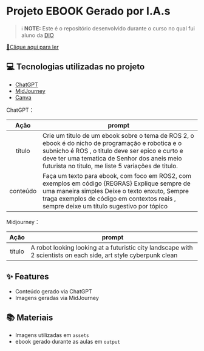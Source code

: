 # Projeto EBOOK Gerado por I.A.s

 > ℹ️ **NOTE:** Este é o repositório desenvolvido durante o curso no qual fui aluno da [DIO](https://dio.me)

<a href="" title="View PDF now"> 📕Clique aqui para ler</a>

## 💻 Tecnologias utilizadas no projeto

- [ChatGPT](https://chat.openai.com/) 
- [MidJourney](https://www.midjourney.com/app/)
- [Canva](https://www.canva.com)


ChatGPT：

|   Ação   | prompt                                                                                                                                                                                                                                                                         |
| :------: | ------------------------------------------------------------------------------------------------------------------------------------------------------------------------------------------------------------------------------------------------------------------------------ |
|  título  | Crie um titulo de um ebook sobre o tema de ROS 2, o ebook é do nicho de programação e robotica e o subnicho  é ROS , o titulo deve ser epico e curto e deve ter uma tematica de Senhor dos aneis meio futurista no titulo, me liste 5 variações de titulo.                     |
| conteúdo |Faça um texto para ebook, com foco em ROS2, com exemplos em código {REGRAS} Explique sempre de uma maneira simples Deixe o texto enxuto, Sempre traga exemplos de código em contextos reais , sempre deixe um título sugestivo por tópico|

Midjourney：

|  Ação  | prompt                                                                                 |
| :----: | -------------------------------------------------------------------------------------- |
| título | A robot looking looking at a futuristic city landscape with 2 scientists on each side, art style cyberpunk clean |

## ✨ Features

- Conteúdo gerado via ChatGPT
- Imagens geradas via MidJourney

## 📚 Materiais

- Imagens utilizadas em `assets`
- ebook gerado durante as aulas em `output`
